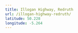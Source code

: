 ```yaml
---
title: Illogan Highway, Redruth
url: /illogan-highway-redruth/
latitude: 50.228
longitude: -5.264
---
```

